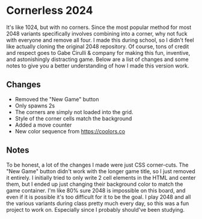 # Cornerless 2024
It's like 1024, but with no corners. Since the most popular method for most 2048 variants specifically involves combining into a corner, why not fuck with everyone and remove all four. I made this during school, so I didn't feel like actually cloning the original 2048 repository. Of course, tons of credit and respect goes to Gabe Cirulli & company for making this fun, inventive, and astonishingly distracting game. Below are a list of changes and some notes to give you a better understanding of how I made this version work.

## Changes
- Removed the "New Game" button
- Only spawns 2s
- The corners are simply not loaded into the grid.
- Style of the corner cells match the background
- Added a move counter
- New color sequence from https://coolors.co

## Notes
To be honest, a lot of the changes I made were just CSS corner-cuts. The "New Game" button didn't work with the longer game title, so I just removed it entirely. I initially tried to only write 2 cell elements in the HTML and center them, but I ended up just changing their background color to match the game container. I'm like 80% sure 2048 is impossible on this board, and even if it is possible it's too difficult for it to be the goal. I play 2048 and all the various variants during class pretty much every day, so this was a fun project to work on. Especially since I probably should've been studying.
